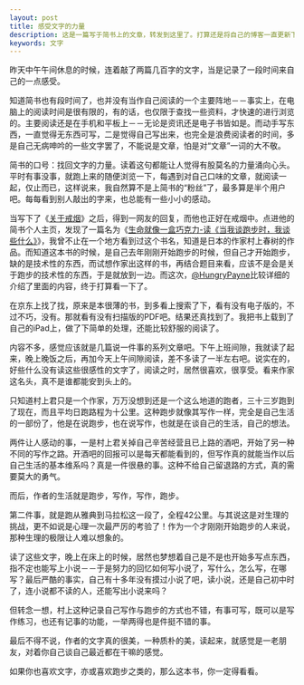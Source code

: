 ```yaml
---
layout: post
title: 感受文字的力量
description: 这是一篇写于简书上的文章，转发到这里了。打算还是将自己的博客一直更新下去。
keywords: 文字
---
```


昨天中午午间休息的时候，连着敲了两篇几百字的文字，当是记录了一段时间来自己的一点感受。

知道简书也有段时间了，也并没有当作自己阅读的一个主要阵地－－事实上，在电脑上的阅读时间是很有限的，有的话，也仅限于查找一些资料，才快速的进行浏览的。主要阅读还是在手机和平板上－－无论是资讯还是电子书皆如是。而动手写东西，一直觉得无东西可写，二是觉得自己写出来，也完全是浪费阅读者的时间，多是自己无病呻吟的一些文字罢了，不能说是文章，怕是对“文章”一词的大不敬。

简书的口号：找回文字的力量。读着这句都能让人觉得有股莫名的力量涌向心头。平时有事没事，就跑上来的随便浏览一下，每遇到对自己口味的文章，就阅读一起，仅止而已，这样说来，我自然算不是上简书的“粉丝”了，最多算是半个用户吧。每每看到别人敲出的字来，也总能有一些小小的感动。

当写下了《[关于戒烟](http://www.jianshu.com/p/b24261d487e4)》之后，得到一网友的回复，而他也正好在戒烟中。点进他的简书个人主页，发现了一篇名为《[生命就像一盒巧克力-读《当我谈跑步时，我谈些什么》](http://www.jianshu.com/p/1f7792fc3b87)》，我曾不止在一个地方看到过这个书名，知道是日本的作家村上春树的作品。而知道这本书的时候，是自己去年刚刚开始跑步的时候，但自己才开始跑步，缺的是技术性的东西，而试想作家出这样的书，再结合题目来看，应该不是会是关于跑步的技术性的东西，于是就放到一边。而这次，[@HungryPayne](http://www.jianshu.com/users/db604b5f2efb)比较详细的介绍了里面的内容，终于打算看一下了。

在京东上找了找，原来是本很薄的书，到多看上搜索了下，看有没有电子版的，不过不巧，没有。那就看有没有扫描版的PDF吧。结果还真找到了。我把书上载到了自己的iPad上，做了下简单的处理，还能比较舒服的阅读了。

内容不多，感觉应该就是几篇说一件事的系列文章吧。下午上班间隙，我就读了起来，晚上晚饭之后，再加今天上午间隙阅读，差不多读了一半左右吧。说实在的，好些什么没有读这些很感性的文字了，阅读之时，居然很喜欢，很享受。看来作家这名头，真不是谁都能安到头上的。

只知道村上君只是一个作家，万万没想到还是一个这么地道的跑者，三十三岁跑到了现在，而且平均日跑路程为十公里。这种跑步就像其写作一样，完全是自己生活的一部份了，他是在说跑步，也在说写作，也就是在谈自己的生活，自己的想法。

两件让人感动的事，一是村上君关掉自己辛苦经营且已上路的酒吧，开始了另一种不同的写作之路。开酒吧的回报可以是每天都能看到的，但写作真的就能当作以后自己生活的基本维系吗？真是一件很悬的事。这种不给自己留退路的方式，真的需要莫大的勇气。

而后，作者的生活就是跑步，写作，写作，跑步。

第二件事，就是跑从雅典到马拉松这一段了，全程42公里。与其说这是对生理的挑战，更不如说是心理一次最严厉的考验了！作为一个才刚刚开始跑步的人来说，那种生理的极限让人难以想象的。

读了这些文字，晚上在床上的时候，居然也梦想着自己是不是也开始多写点东西，指不定也能写上小说－－于是努力的回忆如何写小说了，写什么，怎么写，在哪写？最后严酷的事实，自己有十多年没有摸过小说了吧，读小说，还是自己初中时了，连小说都不读的人，还能写出小说来吗？

但转念一想，村上这种记录自己写作与跑步的方式也不错，有事可写，既可以是写作练习，也还有记事的功能，一举两得也是件挺不错的事。

最后不得不说，作者的文字真的很美，一种质朴的美，读起来，就感觉是一老朋友，对着你自己谈自己最近都在干嘛的感觉。

如果你也喜欢文字，亦或喜欢跑步之类的，那么这本书，你一定得看看。


